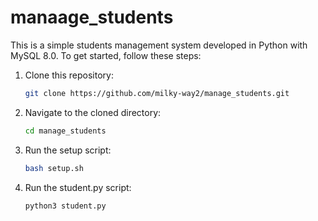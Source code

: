 # manaage_students

This is a simple students management system developed in Python with MySQL 8.0. To get started, follow these steps:

1. Clone this repository:
   ```bash
   git clone https://github.com/milky-way2/manage_students.git
   ```

2. Navigate to the cloned directory:
   ```bash
   cd manage_students
   ```

3. Run the setup script:
   ```bash
   bash setup.sh
   ```
4. Run the student.py script:
   ```bash
   python3 student.py
   ```

